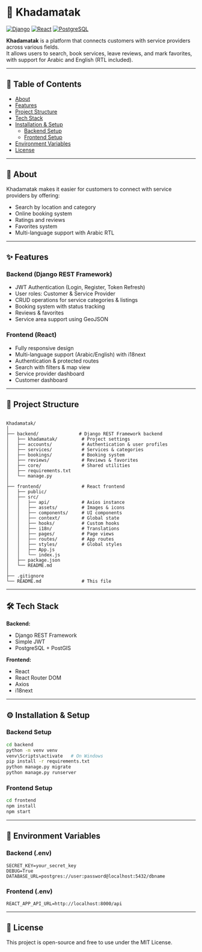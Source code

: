 # 🚀 Khadamatak

[![Django](https://img.shields.io/badge/Django-REST_Framework-green?style=flat-square&logo=django)](https://www.djangoproject.com/)
[![React](https://img.shields.io/badge/React-18-blue?style=flat-square&logo=react)](https://react.dev/)
[![PostgreSQL](https://img.shields.io/badge/PostgreSQL-15-blue?style=flat-square&logo=postgresql)](https://www.postgresql.org/)

**Khadamatak** is a platform that connects customers with service providers across various fields.  
It allows users to search, book services, leave reviews, and mark favorites, with support for Arabic and English (RTL included).

---

## 📌 Table of Contents
- [About](#about)
- [Features](#features)
- [Project Structure](#project-structure)
- [Tech Stack](#tech-stack)
- [Installation & Setup](#installation--setup)
  - [Backend Setup](#backend-setup)
  - [Frontend Setup](#frontend-setup)
- [Environment Variables](#environment-variables)
- [License](#license)

---

## 📖 About
Khadamatak makes it easier for customers to connect with service providers by offering:
- Search by location and category
- Online booking system
- Ratings and reviews
- Favorites system
- Multi-language support with Arabic RTL

---

## ✨ Features

### Backend (Django REST Framework)
- JWT Authentication (Login, Register, Token Refresh)
- User roles: Customer & Service Provider
- CRUD operations for service categories & listings
- Booking system with status tracking
- Reviews & favorites
- Service area support using GeoJSON

### Frontend (React)
- Fully responsive design
- Multi-language support (Arabic/English) with i18next
- Authentication & protected routes
- Search with filters & map view
- Service provider dashboard
- Customer dashboard

---

## 📂 Project Structure
```

Khadamatak/
│
├── backend/               # Django REST Framework backend
│   ├── khadamatak/         # Project settings
│   ├── accounts/           # Authentication & user profiles
│   ├── services/           # Services & categories
│   ├── bookings/           # Booking system
│   ├── reviews/            # Reviews & favorites
│   ├── core/               # Shared utilities
│   ├── requirements.txt
│   └── manage.py
│
├── frontend/               # React frontend
│   ├── public/
│   ├── src/
│   │   ├── api/            # Axios instance
│   │   ├── assets/         # Images & icons
│   │   ├── components/     # UI components
│   │   ├── context/        # Global state
│   │   ├── hooks/          # Custom hooks
│   │   ├── i18n/           # Translations
│   │   ├── pages/          # Page views
│   │   ├── routes/         # App routes
│   │   ├── styles/         # Global styles
│   │   ├── App.js
│   │   └── index.js
│   ├── package.json
│   └── README.md
│
├── .gitignore
└── README.md               # This file

````

---

## 🛠 Tech Stack
**Backend:**
- Django REST Framework
- Simple JWT
- PostgreSQL + PostGIS

**Frontend:**
- React
- React Router DOM
- Axios
- i18next

---

## ⚙ Installation & Setup

### Backend Setup
```bash
cd backend
python -m venv venv
venv\Scripts\activate   # On Windows
pip install -r requirements.txt
python manage.py migrate
python manage.py runserver
````

### Frontend Setup

```bash
cd frontend
npm install
npm start
```

---

## 🔑 Environment Variables

### Backend (.env)

```
SECRET_KEY=your_secret_key
DEBUG=True
DATABASE_URL=postgres://user:password@localhost:5432/dbname
```

### Frontend (.env)

```
REACT_APP_API_URL=http://localhost:8000/api
```

---

## 📄 License

This project is open-source and free to use under the MIT License.